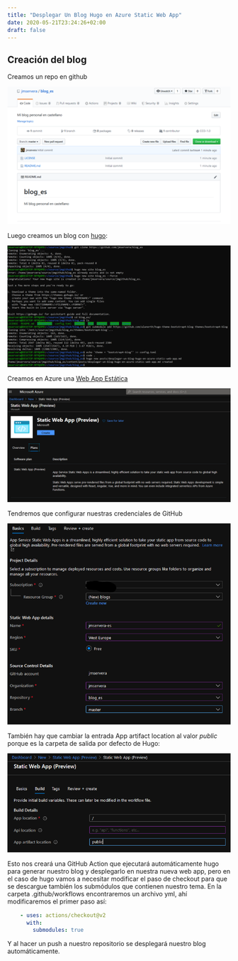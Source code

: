 ```yaml
---
title: "Desplegar Un Blog Hugo en Azure Static Web App"
date: 2020-05-21T23:24:26+02:00
draft: false
---
```


## Creación del blog

Creamos un repo en github

![alt text][repo-create]

Luego creamos un blog con [hugo](https://gohugo.io):

![alt text][hugo-create]

Creamos en Azure una [Web App Estática](https://azure.microsoft.com/en-us/services/app-service/static/)

![alt text][webapp-create]

Tendremos que configurar nuestras credenciales de GitHub

![alt text][webapp-config]

También hay que cambiar la entrada App artifact location al valor *public* porque es la carpeta de salida por defecto de Hugo:

![alt text][webapp-config-artifact]


Esto nos creará una GitHub Action que ejecutará automáticamente hugo para generar nuestro blog y desplegarlo en nuestra nueva web app, pero en el caso de hugo vamos a necesitar modificar el paso de checkout para que se descargue también los submódulos que contienen nuestro tema. En la carpeta .github/workflows encontraremos un archivo yml, ahí modificaremos el primer paso así: 

``` yaml
    - uses: actions/checkout@v2
      with:
        submodules: true
```
Y al hacer un push a nuestro repositorio se desplegará nuestro blog automáticamente.


[repo-create]: /static/desplegar-un-blog-hugo/createrepo.png "Crea un repositorio en GitHub"
[hugo-create]: /static/desplegar-un-blog-hugo/createhugofirstpost.png "Crea el primer post con hugo"

[webapp-create]: /static/desplegar-un-blog-hugo/createstaticwebapp.png "Crea una web app estática"

[webapp-config]: /static/desplegar-un-blog-hugo/createstaticwebapp_2.png "Configurar repositorio de GitHub"

[webapp-config-artifact]: /static/desplegar-un-blog-hugo/createstaticwebapp_3.png "Configurar carpeta public como output de hugo"